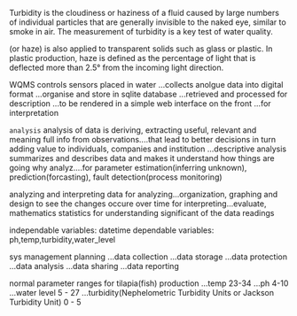 Turbidity is the cloudiness or haziness of a fluid caused by large numbers of individual particles that are generally invisible to the naked eye, similar to smoke in air. The measurement of turbidity is a key test of water quality.

 (or haze) is also applied to transparent solids such as glass or plastic. In plastic production, haze is defined as the percentage of light that is deflected more than 2.5° from the incoming light direction.

 WQMS controls sensors placed in water
 ...collects anolgue data into digital format
 ...organise and store in sqlite database
 ...retrieved and processed for description
 ...to be rendered in a simple web interface on the front
 ...for interpretation


`````analysis`````
analysis of data is deriving, extracting useful, relevant and meaning full info from observations....that lead to better decisions in turn adding value to individuals, companies and institution
...descriptive analysis summarizes and describes data and makes it understand how things are going
why analyz....for parameter estimation(inferring unknown), prediction(forcasting), fault detection(process monitoring)

analyzing and interpreting data
for analyzing...organization, graphing and design to see the changes occure over time
for interpreting...evaluate, mathematics statistics for understanding significant of the data readings

independable variables: datetime
dependable variables: ph,temp,turbidity,water_level

sys management planning
...data collection
...data storage
...data protection
...data analysis
...data sharing
...data reporting

normal parameter ranges for tilapia(fish) production
...temp 23-34
...ph   4-10
...water level 5 - 27
...turbidity(Nephelometric Turbidity Units or Jackson Turbidity Unit) 0 - 5
